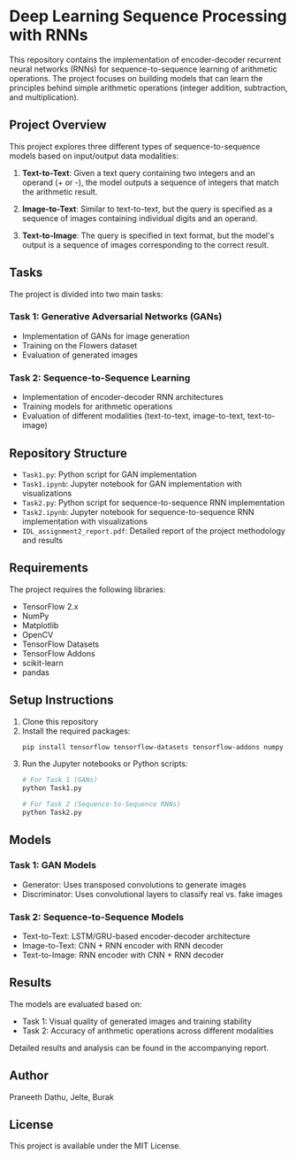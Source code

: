 # Deep Learning Sequence Processing with RNNs

This repository contains the implementation of encoder-decoder recurrent neural networks (RNNs) for sequence-to-sequence learning of arithmetic operations. The project focuses on building models that can learn the principles behind simple arithmetic operations (integer addition, subtraction, and multiplication).

## Project Overview

This project explores three different types of sequence-to-sequence models based on input/output data modalities:

1. **Text-to-Text**: Given a text query containing two integers and an operand (+ or -), the model outputs a sequence of integers that match the arithmetic result.

2. **Image-to-Text**: Similar to text-to-text, but the query is specified as a sequence of images containing individual digits and an operand.

3. **Text-to-Image**: The query is specified in text format, but the model's output is a sequence of images corresponding to the correct result.

## Tasks

The project is divided into two main tasks:

### Task 1: Generative Adversarial Networks (GANs)
- Implementation of GANs for image generation
- Training on the Flowers dataset
- Evaluation of generated images

### Task 2: Sequence-to-Sequence Learning
- Implementation of encoder-decoder RNN architectures
- Training models for arithmetic operations
- Evaluation of different modalities (text-to-text, image-to-text, text-to-image)

## Repository Structure

- `Task1.py`: Python script for GAN implementation
- `Task1.ipynb`: Jupyter notebook for GAN implementation with visualizations
- `Task2.py`: Python script for sequence-to-sequence RNN implementation
- `Task2.ipynb`: Jupyter notebook for sequence-to-sequence RNN implementation with visualizations
- `IDL_assignment2_report.pdf`: Detailed report of the project methodology and results

## Requirements

The project requires the following libraries:
- TensorFlow 2.x
- NumPy
- Matplotlib
- OpenCV
- TensorFlow Datasets
- TensorFlow Addons
- scikit-learn
- pandas

## Setup Instructions

1. Clone this repository
2. Install the required packages:
   ```bash
   pip install tensorflow tensorflow-datasets tensorflow-addons numpy matplotlib opencv-python scikit-learn pandas tqdm
   ```
3. Run the Jupyter notebooks or Python scripts:
   ```bash
   # For Task 1 (GANs)
   python Task1.py
   
   # For Task 2 (Sequence-to-Sequence RNNs)
   python Task2.py
   ```

## Models

### Task 1: GAN Models
- Generator: Uses transposed convolutions to generate images
- Discriminator: Uses convolutional layers to classify real vs. fake images

### Task 2: Sequence-to-Sequence Models
- Text-to-Text: LSTM/GRU-based encoder-decoder architecture
- Image-to-Text: CNN + RNN encoder with RNN decoder
- Text-to-Image: RNN encoder with CNN + RNN decoder

## Results

The models are evaluated based on:
- Task 1: Visual quality of generated images and training stability
- Task 2: Accuracy of arithmetic operations across different modalities

Detailed results and analysis can be found in the accompanying report.

## Author

Praneeth Dathu, Jelte, Burak

## License

This project is available under the MIT License.

